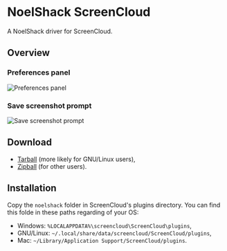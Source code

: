 NoelShack ScreenCloud
=====================

A NoelShack driver for ScreenCloud.

Overview
--------

### Preferences panel
![Preferences panel](http://image.noelshack.com/fichiers/2013/37/1379229005-screenshot.png)

### Save screenshot prompt
![Save screenshot prompt](http://image.noelshack.com/fichiers/2013/37/1379229046-screenshot.png)

Download
--------

- [Tarball](https://github.com/NoelPrint/noelshack-screencloud/archive/master.tar.gz) (more likely for GNU/Linux users),
- [Zipball](https://github.com/NoelPrint/noelshack-screencloud/archive/master.zip) (for other users).


Installation
------------

Copy the `noelshack` folder in ScreenCloud's plugins directory. You can find this folde in these paths regarding of your OS:

- Windows: `%LOCALAPPDATA%\screencloud\ScreenCloud\plugins`,
- GNU/Linux: `~/.local/share/data/screencloud/ScreenCloud/plugins`,
- Mac: `~/Library/Application Support/ScreenCloud/plugins`.
